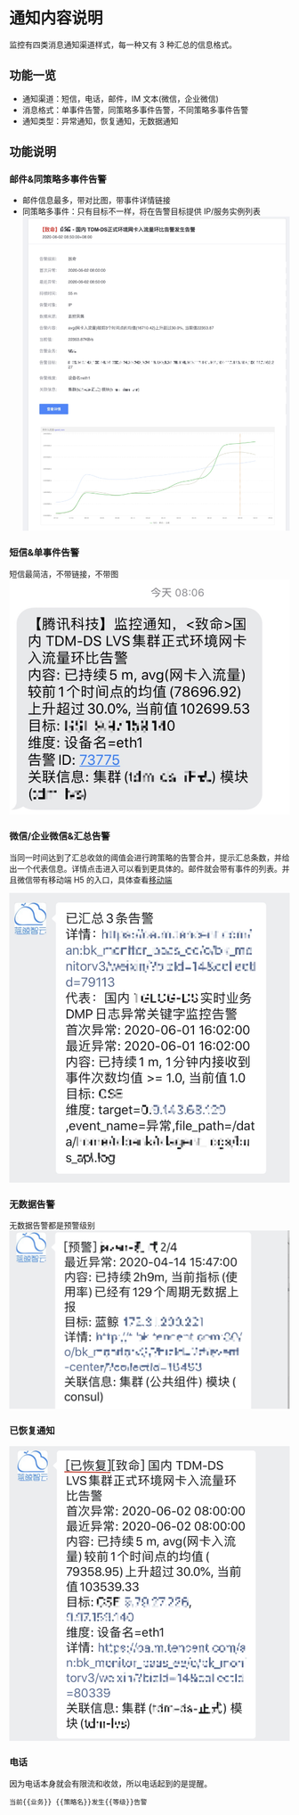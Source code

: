 # 通知内容说明

监控有四类消息通知渠道样式，每一种又有 3 种汇总的信息格式。 

## 功能一览

* 通知渠道：短信，电话，邮件，IM 文本(微信，企业微信)
* 消息格式：单事件告警，同策略多事件告警，不同策略多事件告警
* 通知类型：异常通知，恢复通知，无数据通知

## 功能说明

### 邮件&同策略多事件告警

* 邮件信息最多，带对比图，带事件详情链接
* 同策略多事件：只有目标不一样，将在告警目标提供 IP/服务实例列表
![-w2020](media/15911009385709.jpg)

### 短信&单事件告警

短信最简洁，不带链接，不带图
![-w2020](media/15911011080145.jpg)

### 微信/企业微信&汇总告警

当同一时间达到了汇总收敛的阈值会进行跨策略的告警合并，提示汇总条数，并给出一个代表信息。详情点击进入可以看到更具体的。邮件就会带有事件的列表。并且微信带有移动端 H5 的入口，具体查看[移动端](h5_app.md)

![-w2020](media/15911013706265.jpg)

### 无数据告警

无数据告警都是预警级别
![-w2020](media/15911562374591.jpg)

### 已恢复通知

![-w2020](media/15911563921839.jpg)

### 电话

因为电话本身就会有限流和收敛，所以电话起到的是提醒。

```plain
当前{{业务}} {{策略名}}发生{{等级}}告警
```
